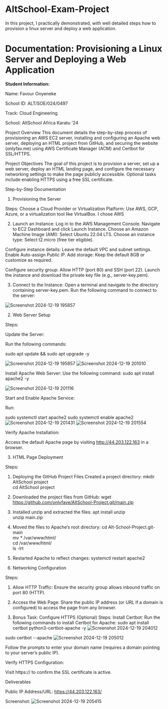 # AltSchool-Exam-Project
In this project, I practically demonstrated, with well detailed steps how to provision a linux server and deploy a web application.

# Documentation: Provisioning a Linux Server and Deploying a Web Application

**Student Information:**

Name: Favour Onyeneke

School ID: ALT/SOE/024/0497

Track: Cloud Engineering

School: AltSchool Africa Karatu '24

Project Overview
This document details the step-by-step process of provisioning an AWS EC2 server, installing and configuring an Apache web server, deploying an HTML project from GitHub, and securing the website (onlyfav.me) using AWS Certificate Manager (ACM) and Certbot for SSL/HTTPS.



Project Objectives
The goal of this project is to provision a server, set up a web server, deploy an HTML landing page, and configure the necessary networking settings to make the page publicly accessible. Optional tasks include enabling HTTPS using a free SSL certificate.

Step-by-Step Documentation

1. Provisioning the Server

Steps:
Choose a Cloud Provider or Virtualization Platform:
Use AWS, GCP, Azure, or a virtualization tool like VirtualBox.
I chose AWS


2. Launch an Instance:
Log in to the AWS Management Console.
Navigate to EC2 Dashboard and click Launch Instance.
Choose an Amazon Machine Image (AMI): Select Ubuntu 22.04 LTS.
Choose an instance type: Select t2.micro (free tier eligible).

Configure instance details:
Leave the default VPC and subnet settings.
Enable Auto-assign Public IP.
Add storage: Keep the default 8GB or customize as required.

Configure security group:
Allow HTTP (port 80) and SSH (port 22).
Launch the instance and download the private key file (e.g., server-key.pem).

3. Connect to the Instance:
Open a terminal and navigate to the directory containing server-key.pem.
Run the following command to connect to the server:

![Screenshot 2024-12-19 195857](https://github.com/user-attachments/assets/d8f9be98-574a-49b8-b94e-0f5652f2ff04)


2. Web Server Setup

Steps:

Update the Server:

Run the following commands:

sudo apt update && sudo apt upgrade -y

![Screenshot 2024-12-19 195857](https://github.com/user-attachments/assets/f0b08d7d-f558-40fa-a4ee-9dc6d4d5b5a2)
![Screenshot 2024-12-19 201010](https://github.com/user-attachments/assets/08f3c289-cd98-410f-a0f9-e9ec08d9f482)

Install Apache Web Server:
Use the following command:
sudo apt install apache2 -y

![Screenshot 2024-12-19 201116](https://github.com/user-attachments/assets/a101bf91-aa5b-4442-a4c5-70c6fa4a6662)

Start and Enable Apache Service:

Run:

sudo systemctl start apache2
sudo systemctl enable apache2
![Screenshot 2024-12-19 201431](https://github.com/user-attachments/assets/422dec00-35e8-4c37-9e01-782df938d07a)
![Screenshot 2024-12-19 201554](https://github.com/user-attachments/assets/0c70bba4-98a2-4471-9aa1-fc0528f8932c)


Verify Apache Installation:

Access the default Apache page by visiting http://44.203.122.163 in a browser.

3. HTML Page Deployment

Steps:
1. Deploying the GitHub Project Files
 Created a project directory:
 mkdir AltSchool project  
 cd AltSchool project

3. Downloaded the project files from GitHub:
wget https://github.com/onlyfave/AltSchool-Project.git/main.zip


3. Installed unzip and extracted the files:
apt install unzip  
unzip main.zip

4. Moved the files to Apache’s root directory:
cd Alt-School-Project.git-main  
mv * /var/www/html/  
cd /var/www/html/  
ls -lrt

6. Restarted Apache to reflect changes:
systemctl restart apache2



4. Networking Configuration

Steps:
1. Allow HTTP Traffic:
Ensure the security group allows inbound traffic on port 80 (HTTP).

2. Access the Web Page:
Share the public IP address (or URL if a domain is configured) to access the page from any browser.


5. Bonus Task: Configure HTTPS (Optional)
Steps:
Install Certbot:
Run the following commands to install Certbot for Apache:
sudo apt install certbot python3-certbot-apache -y
![Screenshot 2024-12-19 204012](https://github.com/user-attachments/assets/9c407623-e427-4feb-83c4-447d2cbd04a3)

sudo certbot --apache
![Screenshot 2024-12-19 205012](https://github.com/user-attachments/assets/b529a8f9-fe27-4be5-afab-6a84c16f2829)

Follow the prompts to enter your domain name (requires a domain pointing to your server’s public IP).

Verify HTTPS Configuration:

Visit https://<Your-Domain> to confirm the SSL certificate is active.

Deliverables

Public IP Address/URL: https://44.203.122.163/


Screenshot:
![Screenshot 2024-12-19 205415](https://github.com/user-attachments/assets/d0603e7c-da0a-45f7-a7d0-985d8bbd077b)

